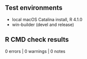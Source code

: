 ## Test environments
* local macOS Catalina install, R 4.1.0
* win-builder (devel and release)

## R CMD check results

0 errors | 0 warnings | 0 notes 

